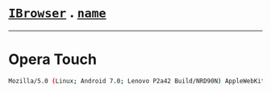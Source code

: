 # [`IBrowser`](/api/main/get-browser.md) . [`name`](../name.md)
---
# Opera Touch

```sh
Mozilla/5.0 (Linux; Android 7.0; Lenovo P2a42 Build/NRD90N) AppleWebKit/537.36 (KHTML, like Gecko) Version/4.0 Chrome/68.0.3440.91 Mobile Safari/537.36 OPT/1.10.33
```